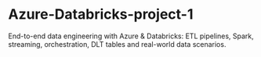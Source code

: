 # Azure-Databricks-project-1
End-to-end data engineering with Azure &amp; Databricks: ETL pipelines, Spark, streaming, orchestration, DLT tables and real-world data scenarios.
